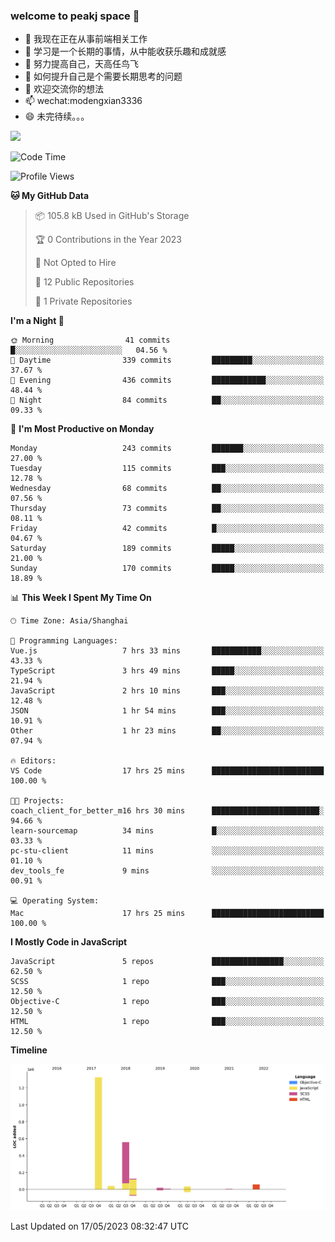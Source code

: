 ### welcome to peakj space 👋



- 🔭 我现在正在从事前端相关工作
- 🌱 学习是一个长期的事情，从中能收获乐趣和成就感
- 👯 努力提高自己，天高任鸟飞
- 🤔 如何提升自己是个需要长期思考的问题
- 💬 欢迎交流你的想法
- 📫 wechat:modengxian3336
- 😄 未完待续。。。

![](https://s2.ax1x.com/2019/06/28/ZKxc4J.jpg)

<!--START_SECTION:waka-->
![Code Time](http://img.shields.io/badge/Code%20Time-2%2C440%20hrs%2055%20mins-blue)

![Profile Views](http://img.shields.io/badge/Profile%20Views-0-blue)

**🐱 My GitHub Data** 

> 📦 105.8 kB Used in GitHub's Storage 
 > 
> 🏆 0 Contributions in the Year 2023
 > 
> 🚫 Not Opted to Hire
 > 
> 📜 12 Public Repositories 
 > 
> 🔑 1 Private Repositories 
 > 
**I'm a Night 🦉** 

```text
🌞 Morning                41 commits          █░░░░░░░░░░░░░░░░░░░░░░░░   04.56 % 
🌆 Daytime                339 commits         █████████░░░░░░░░░░░░░░░░   37.67 % 
🌃 Evening                436 commits         ████████████░░░░░░░░░░░░░   48.44 % 
🌙 Night                  84 commits          ██░░░░░░░░░░░░░░░░░░░░░░░   09.33 % 
```
📅 **I'm Most Productive on Monday** 

```text
Monday                   243 commits         ███████░░░░░░░░░░░░░░░░░░   27.00 % 
Tuesday                  115 commits         ███░░░░░░░░░░░░░░░░░░░░░░   12.78 % 
Wednesday                68 commits          ██░░░░░░░░░░░░░░░░░░░░░░░   07.56 % 
Thursday                 73 commits          ██░░░░░░░░░░░░░░░░░░░░░░░   08.11 % 
Friday                   42 commits          █░░░░░░░░░░░░░░░░░░░░░░░░   04.67 % 
Saturday                 189 commits         █████░░░░░░░░░░░░░░░░░░░░   21.00 % 
Sunday                   170 commits         █████░░░░░░░░░░░░░░░░░░░░   18.89 % 
```


📊 **This Week I Spent My Time On** 

```text
🕑︎ Time Zone: Asia/Shanghai

💬 Programming Languages: 
Vue.js                   7 hrs 33 mins       ███████████░░░░░░░░░░░░░░   43.33 % 
TypeScript               3 hrs 49 mins       █████░░░░░░░░░░░░░░░░░░░░   21.94 % 
JavaScript               2 hrs 10 mins       ███░░░░░░░░░░░░░░░░░░░░░░   12.48 % 
JSON                     1 hr 54 mins        ███░░░░░░░░░░░░░░░░░░░░░░   10.91 % 
Other                    1 hr 23 mins        ██░░░░░░░░░░░░░░░░░░░░░░░   07.94 % 

🔥 Editors: 
VS Code                  17 hrs 25 mins      █████████████████████████   100.00 % 

🐱‍💻 Projects: 
coach_client_for_better_m16 hrs 30 mins      ████████████████████████░   94.66 % 
learn-sourcemap          34 mins             █░░░░░░░░░░░░░░░░░░░░░░░░   03.33 % 
pc-stu-client            11 mins             ░░░░░░░░░░░░░░░░░░░░░░░░░   01.10 % 
dev_tools_fe             9 mins              ░░░░░░░░░░░░░░░░░░░░░░░░░   00.91 % 

💻 Operating System: 
Mac                      17 hrs 25 mins      █████████████████████████   100.00 % 
```

**I Mostly Code in JavaScript** 

```text
JavaScript               5 repos             ████████████████░░░░░░░░░   62.50 % 
SCSS                     1 repo              ███░░░░░░░░░░░░░░░░░░░░░░   12.50 % 
Objective-C              1 repo              ███░░░░░░░░░░░░░░░░░░░░░░   12.50 % 
HTML                     1 repo              ███░░░░░░░░░░░░░░░░░░░░░░   12.50 % 
```



**Timeline**

![Lines of Code chart](https://raw.githubusercontent.com/PeakJ/PeakJ/master/assets/bar_graph.png)


 Last Updated on 17/05/2023 08:32:47 UTC
<!--END_SECTION:waka-->
